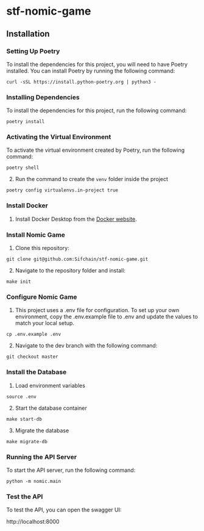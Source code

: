 # stf-nomic-game

## Installation

### Setting Up Poetry

To install the dependencies for this project, you will need to have Poetry installed. You can install Poetry by running the following command:

```
curl -sSL https://install.python-poetry.org | python3 -
```

### Installing Dependencies

To install the dependencies for this project, run the following command:

```
poetry install
```

### Activating the Virtual Environment

To activate the virtual environment created by Poetry, run the following command:

```
poetry shell
```

2. Run the command to create the `venv` folder inside the project

```
poetry config virtualenvs.in-project true
```

### Install Docker

1. Install Docker Desktop from the [Docker website](https://docs.docker.com/engine/install/).

### Install Nomic Game

1. Clone this repository:

```
git clone git@github.com:Sifchain/stf-nomic-game.git
```

2. Navigate to the repository folder and install:

```
make init
```

### Configure Nomic Game

1. This project uses a .env file for configuration. To set up your own environment, copy the .env.example file to .env and update the values to match your local setup.

```
cp .env.example .env
```

2. Navigate to the dev branch with the following command:

```
git checkout master
```

### Install the Database

1. Load environment variables

```
source .env
```

2. Start the database container

```
make start-db
```

3. Migrate the database

```
make migrate-db
```

### Running the API Server

To start the API server, run the following command:

```
python -m nomic.main
```

### Test the API

To test the API, you can open the swagger UI:

http://localhost:8000
